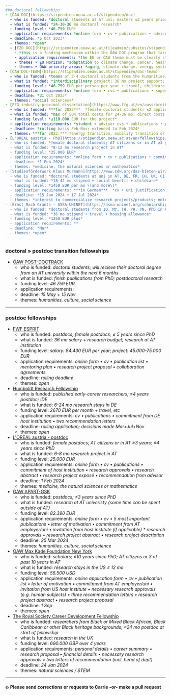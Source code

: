 ```yaml
---
### doctoral fellowships
- [ÖAW DOC](https://stipendien.oeaw.ac.at/stipendien/doc)
  - who is funded: *doctoral students at AT uni; masters ≤2 years prior*
  - what is funded: *24-30-36 mo doctoral research*
  - funding level: *46.759 EUR*
  - application requirements: *online form • cv • publications • advisor recommendation • commitment of host institution • research approvals • research abstract • research project exposé*
  - deadline: *5 Oct 2023*
  - themes: *open*
  - [FZÖ DOC](https://stipendien.oeaw.ac.at/fileadmin/subsites/stipendien/pdf/calls/DOC_EU-Missionen_online_englisch.pdf)
    - *this is a funding mechanism within the ÖAW DOC program that targets research in particular research themes of EU Horizon interest and ÖAW priority*
    - application requirements: *the EU or ÖAW theme must be clearly stated in the project proposal*
    - themes • EU Horizon: *adaptation to climate change, cancer, healthy oceans, green/smart cities, soil health & food*
    - themes • ÖAW priority areas: *aging, climate change, energy systems, empires & world orders, AI*
- [ÖAW DOC-TEAM](https://stipendien.oeaw.ac.at/stipendien/doc-team)
  - who is funded: *teams of 3-4 doctoral students from the humanities/cultural studies/social sciences and natural sciences/medicine/technology; masters ≤4 years prior or <30 years old*
  - what is funded: *interdisciplinary project; 36 mo project support; 6 mo research stay abroad*
  - funding level: *46.759 EUR per person per year + travel, childcare, etc*
  - application requirements: *online form • cvs • publications • supervision outline • commitment of host institution(s) • research abstract • research project proposal*
  - deadline: *31 Oct 2023*
  - themes: *social sciences+*
- [FFG industry-proximal dissertation](https://www.ffg.at/en/ausschreibung/dissertantinnen2023)
  - who is funded: ***for 2023***  *female doctoral students; ≤2 applications per organization*
  - what is funded: *max of 50% total costs for 24-36 mo; direct costs in support of student*
  - funding level: *≤110.000 EUR for the project*
  - application requirements: *student + advisor cvs + publications • project description • uni commitment • host organization financial docs*
  - deadline: *rolling basis Feb-Nov; extended to Feb 2024*
  - themes: ***for 2023:*** *energy transition, mobility transition or circular economy*
- [L'OREAL austria - PhD](https://stipendien.oeaw.ac.at/en/fellowships/loreal-austria)
  - who is funded: *female doctoral students; AT citizens or in AT ≥3 years; ≤3 years of PhD*
  - what is funded: *8-12 mo research project in AT*
  - funding level: *25.000 EUR*
  - application requirements: *online form • cv • publications • commitment of host institution • research approvals • research abstract • research project exposé • recommendation from advisor*
  - deadline: *1 Feb 2024*
  - themes: *medicine, the natural sciences or mathematics*
- [Studienförderwerk Klaus Murmann](https://www.sdw.org/das-bieten-wir/fuer-studierende/studienfoerderwerk-klaus-murmann/ueberblick.html)
  - who is funded: *doctoral students at uni in AT, DE, FR, CH, UK; C1 german level; ≤5 years of PhD*
  - what is funded: *18-42 mo stipend + social benefit + childcare*
  - funding level: *1450 EUR per mo \(and more\)*
  - application requirements: ***in German***  *cv • uni justification • two recommendations • uni commitment • research abstract • research project exposé*
  - deadline: *15 Jan 2024 • 17 Jul 2024*
  - themes: *interest to commercialize research projects/products; entreprenuership; start-ups*
- [Ernst Mach Grants – ASEA-UNINET](https://asea-uninet.org/scholarships-grants/ernst-mach-grant-emg/)
  - who is funded: *doctoral students from ID, MY, TH, PH, VN; PhD in AT; < 35 years*
  - what is funded: *36 mo stipend + travel + housing allowance*
  - funding level: *1250 EUR plus*
  - application requirements: **
  - deadline: *Mar*
  - themes: *open*
---
```

### doctoral » postdoc transition fellowships
- [ÖAW POST-DOCTRACK](https://stipendien.oeaw.ac.at/stipendien/post-doctrack)
  - who is funded: *doctoral students; will recieve their doctoral degree from an AT university within the next 6 months*
  - what is funded: *finish publications from PhD; postdoctoral research*
  - funding level: *46.759 EUR*
  - application requirements: 
  - deadline: *15 May + 15 Nov*
  - themes: *humanities, culture, social science*
---
### postdoc fellowships
- [FWF ESPRIT](https://www.fwf.ac.at/foerdern/foerderportfolio/karrieren/esprit)
  - who is funded: *postdocs; female postdocs; ≤ 5 years since PhD*
  - what is funded: *36 mo salary + research budget; research at AT institution*
  - funding level: *salary: 84.430 EUR per year; project: 45.000-75.000 EUR*
  - application requirements: *online form • cv • publication list • mentoring plan • research project proposal • collaboration agreements*
  - deadline: *rolling deadline*
  - themes: *open*
- [Humboldt Research Fellowship](https://www.humboldt-foundation.de/en/apply/sponsorship-programmes/humboldt-research-fellowship)
  - who is funded: *published early-career researchers; ≤4 years postdoc; !DE*
  - what is funded: *6-24 mo research stays in DE*
  - funding level: *2670 EUR per month + travel, etc*
  - application requirements: *cv • publications • commitment from DE host institution • two recommendation letters*
  - deadline: *rolling application; decisions made Mar+Jul+Nov*
  - themes: *open* 
- [L'OREAL austria - postdoc](https://stipendien.oeaw.ac.at/en/fellowships/loreal-austria)
  - who is funded: *female postdocs; AT citizens or in AT ≥3 years; ≤4 years since PhD*
  - what is funded: *6-8 mo research project in AT*
  - funding level: *25.000 EUR*
  - application requirements: *online form • cv • publications • commitment of host institution • research approvals • research abstract • research project exposé • recommendation from advisor*
  - deadline: *1 Feb 2024*
  - themes: *medicine, the natural sciences or mathematics*
- [ÖAW APART-GSK](https://stipendien.oeaw.ac.at/en/fellowships/apart-gsk/apart-gsk-application)
  - who is funded: *postdocs; ≤3 years since PhD*
  - what is funded: *research at AT univeristy (some time can be spent outside of AT)*
  - funding level: *82.390 EUR*
  - application requirements: *online form • cv • 5 most important publications • letter of motivation • commitment from AT employer/uni • invitation from host institute (if applicable) * research approvals • research project abstract • research project description*
  - deadline: *25 Mar 2024*
  - themes: *humanities, culture, social science*
- [ÖAW Max Kade Foundation New York](https://stipendien.oeaw.ac.at/stipendien/max-kade)
  - who is funded: *scholars; ≤10 years since PhD; AT citizens or 3 of past 10 years in AT*
  - what is funded: *research stays in the US ≤ 12 mo*
  - funding level: *56.500 USD*
  - application requirements: *online application form • cv • publication list • letter of motivation • commitment from AT employer/uni • invitation from US host institute • necessary research approvals (e.g. human subjects) • three recommendation letters • research project abstract • research project proposal*
  - deadline: *1 Sep*
  - themes: *open*
- [The Royal Society Career Development Fellowship](https://royalsociety.org/grants-schemes-awards/grants/career-development-fellowship/)
  - who is funded: *researchers from Black or Mixed Black African, Black Caribbean or other Black heritage backgrounds; <24 mo postdoc at start of fellowship*
  - what is funded: *research in the UK*
  - funding level: *690.000 GBP over 4 years*
  - application requirements: *personal details • career summary • research proposal • financial details • necessary research approvals • two letters of recommendation (incl. head of dept)*
  - deadline: *24 Jan 2024*
  - themes: *natural sciences / STEM*
---

<!--
### postdoc » faculty transition fellowships
- []EU Horizon MSCA Postdoc()
  - who is funded:
  - funding level:
  - application requirements:
  - deadline:
  - themes:
- []FWF elise richter()
  - who is funded:
  - funding level:
  - application requirements:
  - deadline:
  - themes:
- []FWF START()
  - who is funded:
  - funding level:
  - application requirements:
  - deadline:
  - themes:
---

### postdoc jobs

---
### faculty jobs
---
--
### tech jobs
--!>
<!--
- []()
  - who is funded:
  - what is funded:
  - funding level:
  - application requirements:
  - deadline:
  - themes:
-->
#### :boom: Please send corrections or requests to Carrie -or- make a pull request
